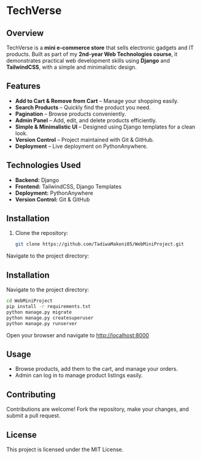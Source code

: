 # TechVerse

## Overview
TechVerse is a **mini e-commerce store** that sells electronic gadgets and IT products. Built as part of my **2nd-year Web Technologies course**, it demonstrates practical web development skills using **Django** and **TailwindCSS**, with a simple and minimalistic design.  

## Features
- **Add to Cart & Remove from Cart** – Manage your shopping easily.  
- **Search Products** – Quickly find the product you need.  
- **Pagination** – Browse products conveniently.  
- **Admin Panel** – Add, edit, and delete products efficiently.  
- **Simple & Minimalistic UI** – Designed using Django templates for a clean look.  
- **Version Control** – Project maintained with Git & GitHub.  
- **Deployment** – Live deployment on PythonAnywhere.  

## Technologies Used
- **Backend:** Django  
- **Frontend:** TailwindCSS, Django Templates  
- **Deployment:** PythonAnywhere  
- **Version Control:** Git & GitHub  

## Installation
1. Clone the repository:  
   ```bash
   git clone https://github.com/TadiwaMakoni05/WebMiniProject.git
Navigate to the project directory:
## Installation

Navigate to the project directory:

```bash
cd WebMiniProject
pip install -r requirements.txt
python manage.py migrate
python manage.py createsuperuser
python manage.py runserver
```
Open your browser and navigate to [http://localhost:8000](http://localhost:8000)

## Usage

- Browse products, add them to the cart, and manage your orders.  
- Admin can log in to manage product listings easily.  

## Contributing

Contributions are welcome! Fork the repository, make your changes, and submit a pull request.  

## License

This project is licensed under the MIT License.
